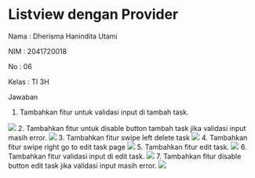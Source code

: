 # Listview dengan Provider

<p>Nama    : Dherisma Hanindita Utami
<p>NIM     : 2041720018
<p>No      : 06 
<p>Kelas   : TI 3H

<p>Jawaban

1. Tambahkan fitur untuk validasi input di tambah task.
<img src = './gambar/8.PNG'>
2. Tambahkan fitur untuk disable button tambah task jika validasi input masih error.
<img src = './gambar/8.PNG'>
3. Tambahkan fitur swipe left delete task
<img src = './gambar/6.jpeg'>
4. Tambahkan fitur swipe right go to edit task page
<img src = './gambar/4.jpeg'>
5. Tambahkan fitur edit task.
<img src = './gambar/7.jpeg'>
6. Tambahkan fitur validasi input di edit task.
<img src = './gambar/5.jpeg'>
7. Tambahkan fitur disable button edit task jika validasi input masih error.
<img src = './gambar/5.jpeg'>
